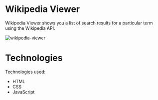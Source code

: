 # Wikipedia Viewer
Wikipedia Viewer shows you a list of search results for a particular term using the Wikipedia API. 

![wikipedia-viewer](https://user-images.githubusercontent.com/18337656/171488785-cb86cad6-ae1b-46fe-8875-49520c16543b.png)

# Technologies

Technologies used:

- HTML
- CSS
- JavaScript
